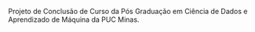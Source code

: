 Projeto de Conclusão de Curso da Pós Graduação em Ciência de Dados e Aprendizado de Máquina da PUC Minas.
